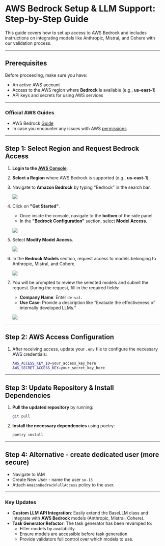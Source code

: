 
# AWS Bedrock Setup & LLM Support: Step-by-Step Guide

This guide covers how to set up access to AWS Bedrock and includes instructions on integrating models like Anthropic, Mistral, and Cohere with our validation process.

---

## Prerequisites

Before proceeding, make sure you have:
- An active AWS account
- Access to the AWS region where **Bedrock** is available (e.g., **us-east-1**)
- API keys and secrets for using AWS services

---

### Official AWS Guides
- AWS Bedrock [Guide](https://docs.aws.amazon.com/bedrock/latest/userguide/getting-started-console.html)
- In case you encounter any issues with AWS [permissions](https://docs.aws.amazon.com/bedrock/latest/userguide/getting-started.html#getting-started-bedrock-role)

---

## Step 1: Select Region and Request Bedrock Access

1. **Login to the [AWS Console](https://aws.amazon.com/console/)**.
2. **Select a Region** where AWS Bedrock is supported (e.g., **us-east-1**).
3. Navigate to **Amazon Bedrock** by typing “Bedrock” in the search bar.

   ![](images/aws_access_step_1.png)

4. Click on **"Get Started"**.
   - Once inside the console, navigate to the **bottom** of the side panel.
   - In the **"Bedrock Configuration"** section, select **Model Access**.

   ![](images/aws_access_step_2.png)

5. Select **Modify Model Access**.

   ![](images/aws_access_step_3.png)

6. In the **Bedrock Models** section, request access to models belonging to Anthropic, Mistral, and Cohere.

   ![](images/aws_access_step_4.png)

7. You will be prompted to review the selected models and submit the request. During the request, fill in the required fields:
   - **Company Name**: Enter `de-val`.
   - **Use Case**: Provide a description like “Evaluate the effectiveness of internally developed LLMs.”

   ![](images/aws_access_step_5.png)

---

## Step 2: AWS Access Configuration

1. After receiving access, update your `.env` file to configure the necessary AWS credentials:

    ```bash
    AWS_ACCESS_KEY_ID=your_access_key_here
    AWS_SECRET_ACCESS_KEY=your_secret_key_here
    ```

---

## Step 3: Update Repository & Install Dependencies

1. **Pull the updated repository** by running:

   ```bash
   git pull
   ```

2. **Install the necessary dependencies** using poetry:

   ```bash
   poetry install
   ```

---

## Step 4: Alternative - create dedicated user (more secure)
- Navigate to IAM
- Create New User - name the user `sn-15` 
- Attach `AmazonBedrockFullAccess` policy to the user. 
---

### Key Updates

- **Custom LLM API Integration**: Easily extend the BaseLLM class and integrate with **AWS Bedrock** models (Anthropic, Mistral, Cohere).
- **Task Generator Refactor**: The task generator has been revamped to:
  - Filter models by availability.
  - Ensure models are accessible before task generation.
  - Provide validators full control over which models to use.


